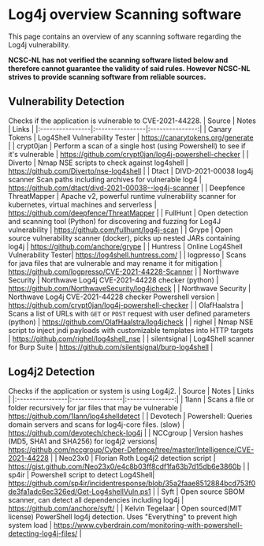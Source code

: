 # Log4j overview Scanning software

This page contains an overview of any scanning software regarding the Log4j vulnerability. 

**NCSC-NL has not verified the scanning software listed below and therefore cannot guarantee the validity of said rules.
However NCSC-NL strives to provide scanning software from reliable sources.**

## Vulnerability Detection
Checks if the application is vulnerable to CVE-2021-44228.
| Source      | Notes        | Links |
|:----------------|:----------------|:---------------:|
| Canary Tokens |  Log4Shell Vulnerability Tester | https://canarytokens.org/generate |
| crypt0jan     | Perform a scan of a single host (using Powershell) to see if it's vulnerable | https://github.com/crypt0jan/log4j-powershell-checker |
| Diverto | Nmap NSE scripts to check against log4shell | https://github.com/Diverto/nse-log4shell |
| Dtact | DIVD-2021-00038 log4j scanner Scan paths including archives for vulnerable log4 | https://github.com/dtact/divd-2021-00038--log4j-scanner |
| Deepfence ThreatMapper | Apache v2, powerful runtime vulnerability scanner for kubernetes, virtual machines and serverless | https://github.com/deepfence/ThreatMapper |
| FullHunt | Open detection and scanning tool (Python) for discovering and fuzzing for Log4J vulnerability | https://github.com/fullhunt/log4j-scan |
| Grype   | Open source vulnerability scanner (docker), picks up nested JARs containing log4j | https://github.com/anchore/grype |
| Huntress  | Online Log4Shell Vulnerability Tester| https://log4shell.huntress.com/ |
| logpresso | Scans for java files that are vulnerable and may rename it for mitigation | https://github.com/logpresso/CVE-2021-44228-Scanner |
| Northwave Security | Northwave Log4j CVE-2021-44228 checker (python) | https://github.com/NorthwaveSecurity/log4jcheck |
| Northwave Security | Northwave Log4j CVE-2021-44228 checker Powershell version | https://github.com/crypt0jan/log4j-powershell-checker |
| OlafHaalstra | Scans a list of URLs with `GET` or `POST` request with user defined parameters (python) | https://github.com/OlafHaalstra/log4jcheck |
| righel |  Nmap NSE script to inject jndi payloads with customizable templates into HTTP targets | https://github.com/righel/log4shell_nse |
| silentsignal | Log4Shell scanner for Burp Suite | https://github.com/silentsignal/burp-log4shell |

## Log4j2 Detection
Checks if the application or system is using Log4j2.
| Source      | Notes        | Links |
|:----------------|:----------------|:---------------:|
| 1lann  | Scans a file or folder recursively for jar files that may be vulnerable | https://github.com/1lann/log4shelldetect |
| Devotech | Powershell: Queries domain servers and scans for log4j-core files. (slow) | https://github.com/devotech/check-log4j |
| NCCgroup  | Version hashes (MD5, SHA1 and SHA256) for log4j2 versions| https://github.com/nccgroup/Cyber-Defence/tree/master/Intelligence/CVE-2021-44228 |
| Neo23x0   | Florian Roth Log4j2 detection script | https://gist.github.com/Neo23x0/e4c8b03ff8cdf1fa63b7d15db6e3860b |
| sp4ir     | Powershell script to detect Log4Shell| https://github.com/sp4ir/incidentresponse/blob/35a2faae8512884bcd753f0de3fa1adc6ec326ed/Get-Log4shellVuln.ps1 |
| Syft | Open source SBOM scanner, can detect all dependencies including log4j | https://github.com/anchore/syft/ |
| Kelvin Tegelaar | Open sourced(MIT license) PowerShell log4j detection. Uses "Everything" to prevent high system load | https://www.cyberdrain.com/monitoring-with-powershell-detecting-log4j-files/ |
